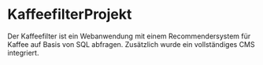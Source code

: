 # KaffeefilterProjekt

Der Kaffeefilter ist ein Webanwendung mit einem Recommendersystem für Kaffee auf Basis von SQL abfragen.
Zusätzlich wurde ein vollständiges CMS integriert.
